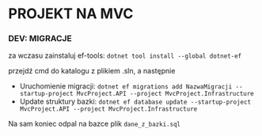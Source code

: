 # PROJEKT NA MVC


### DEV: MIGRACJE
za wczasu zainstaluj ef-tools: ```dotnet tool install --global dotnet-ef```

przejdź cmd do katalogu z plikiem .sln, a następnie 
- Uruchomienie migracji: 
```dotnet ef migrations add NazwaMigracji --startup-project MvcProject.API --project MvcProject.Infrastructure```
- Update struktury bazki: 
```dotnet ef database update --startup-project MvcProject.API --project MvcProject.Infrastructure```

Na sam koniec odpal na bazce plik ```dane_z_bazki.sql```